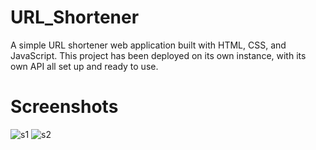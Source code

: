 # URL_Shortener
A simple URL shortener web application built with HTML, CSS, and JavaScript.
This project has been deployed on its own instance, with its own API all set up and ready to use.
# Screenshots
![s1](https://github.com/Umair619/URL_Shortener/assets/119028682/bf95cc6a-c0fa-49c2-8f5a-18629453b902)
![s2](https://github.com/Umair619/URL_Shortener/assets/119028682/2122443e-4a94-4fb8-a638-c9f9ce2c721c)
